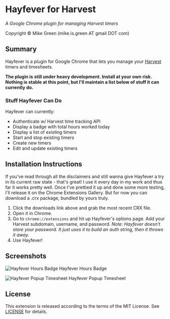 # Hayfever for Harvest

_A Google Chrome plugin for managing Harvest timers_

Copyright &copy; Mike Green (mike.is.green AT gmail DOT com)

## Summary

Hayfever is a plugin for Google Chrome that lets you manage your [Harvest](http://www.getharvest.com) timers and timesheets.

__The plugin is still under heavy development. Install at your own risk. Nothing is stable at this point, but I'll maintain a list below of stuff it can currently do.__

### Stuff Hayfever Can Do

Hayfever can currently:

* Authenticate w/ Harvest time tracking API
* Display a badge with total hours worked today
* Display a list of existing timers
* Start and stop existing timers
* Create new timers
* Edit and update existing timers

## Installation Instructions

If you've read through all the disclaimers and still wanna give Hayfever a try in its current raw state - that's great! I use it every day in my work and thus far it works pretty well. Once I've prettied it up and done some more testing, I'll release it on the Chrome Extensions Gallery. But for now you can download a .crx package, bundled by yours truly.

1. Click the downloads link above and grab the most recent CRX file.
2. Open it in Chrome.
3. Go to `chrome://extensions` and hit up Hayfever's options page. Add your Harvest subdomain, username, and password. _Note: Hayfever doesn't store your password. It just uses it to build an auth string, then it throws it away._
4. Use Hayfever!

## Screenshots

![Hayfever Hours Badge](http://s3.fifthroomcreative.com/mikedamage/hayfever-badge.png)
Hayfever Hours Badge

![Hayfever Popup Timesheet](http://s3.fifthroomcreative.com/mikedamage/hayfever-popup.png)
Hayfever Popup Timesheet

## License

This extension is released according to the terms of the MIT License. See [LICENSE](https://github.com/mikedamage/hayfever-chrome/blob/master/LICENSE) for details.
